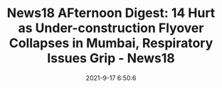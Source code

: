 ---
"title": "News18 AFternoon Digest: 14 Hurt as Under-construction Flyover Collapses in Mumbai, Respiratory Issues Grip - News18"
"date": "2021-9-17 6:50:6"
"feed_name": "GOOGLENEWSCONSTRUCTION"
"feed_website": "https://news.google.com/search?q=construction%2Bincident&hl=en-US&gl=US&ceid=US:en"
"feed_rss": "https://news.google.com/rss/search?q=construction%2Bincident&hl=en-US&gl=US&ceid=US:en"
"link": "https://www.news18.com/news/india/news18-afternoon-digest-14-hurt-as-under-construction-flyover-collapses-in-mumbai-respiratory-issues-grip-over-1000-bengal-kids-other-top-stories-4213241.html"
"file": "_posts/2021-1-1-492e2ce1dec3efc7600c6d09f0b7c8a7e31fd360.md"
"accident": "1"
"drilling": "0"
"dead": "0"
"injured": "14"
---
